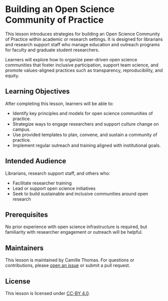 # Building an Open Science Community of Practice

This lesson introduces strategies for building an Open Science Community of Practice within academic or research settings. It is designed for librarians and research support staff who manage education and outreach programs for faculty and graduate student researchers.

Learners will explore how to organize peer-driven open science communities that foster inclusive participation, support team science, and promote values-aligned practices such as transparency, reproducibility, and equity.

## Learning Objectives

After completing this lesson, learners will be able to:

- Identify key principles and models for open science communities of practice.
- Strategize ways to engage researchers and support culture change on campus.
- Use provided templates to plan, convene, and sustain a community of practice.
- Implement regular outreach and training aligned with institutional goals.


## Intended Audience

Librarians, research support staff, and others who:
- Facilitate researcher training
- Lead or support open science initiatives
- Seek to build sustainable and inclusive communities around open research

## Prerequisites

No prior experience with open science infrastructure is required, but familiarity with researcher engagement or outreach will be helpful.

## Maintainers

This lesson is maintained by Camille Thomas. For questions or contributions, please [open an issue](../../issues) or submit a pull request.

## License

This lesson is licensed under [CC-BY 4.0](https://creativecommons.org/licenses/by/4.0/).
